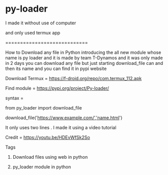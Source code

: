 # py-loader

I made it without use of computer

and only used termux app 

============================

How to Download any file in Python introducing the all new module  whose name is py loader and it is made by team T-Dynamos and it was only made in 2 days you can download any file but just starting download_file can and then its name and you can find it in pypi website

Download Termux = https://f-droid.org/repo/com.termux_112.apk

Find module = https://pypi.org/project/Py-loader/

syntax =

from py_loader import download_file

download_file('https://www.example.com/','name.html')

It only uses two lines . I made it using a video tutorial 

Credit = https://youtu.be/HDEvWfSk2So

Tags

1. Download files using web in python 

2. py_loader module in python

